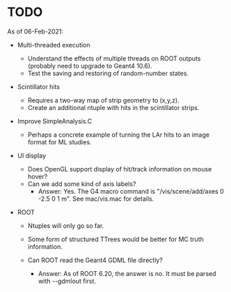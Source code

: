 # TODO 

As of 06-Feb-2021:

- Multi-threaded execution
   - Understand the effects of multiple threads on ROOT outputs (probably need to upgrade to Geant4 10.6).
   - Test the saving and restoring of random-number states.

- Scintillator hits
   - Requires a two-way map of strip geometry to (x,y,z).
   - Create an additional ntuple with hits in the scintillator strips. 

- Improve SimpleAnalysis.C
   - Perhaps a concrete example of turning the LAr hits to an image format for ML studies.

- UI display
   - Does OpenGL support display of hit/track information on mouse hover?
   - Can we add some kind of axis labels?
      - Answer: Yes. The G4 macro command is "/vis/scene/add/axes 0 -2.5 0 1 m".
        See mac/vis.mac for details.
   
- ROOT 
   - Ntuples will only go so far. 
   - Some form of structured TTrees would be better for MC truth information. 


   - Can ROOT read the Geant4 GDML file directly?
      - Answer: As of ROOT 6.20, the answer is no. It must be parsed with --gdmlout first.
